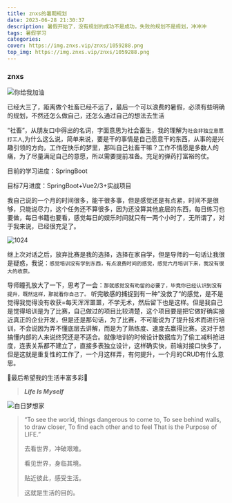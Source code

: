 ```yaml
---
title: znxs的暑期规划
date: 2023-06-28 21:30:37
description: 暑假开始了，没有规划的成功不是成功，失败的规划不是规划，冲冲冲
tags: 暑假学习
categories:
cover: https://img.znxs.vip/znxs/1059288.png
top_img: https://img.znxs.vip/znxs/1059288.png
---
```


### znxs

![你给我加油](https://img.znxs.vip/znxs/1059288.png)



已经大三了，距离做个社畜已经不远了，最后一个可以浪费的暑假，必须有些明确的规划，不然还怎么做自己，还怎么通过自己的想法去生活

“社畜”，从朋友口中得出的名词，字面意思为社会畜生，我的理解为`社会非独立意愿打工人`,为什么这么说，简单来说，要是干的事情是自己愿意干的东西，从事的是兴趣引领的方向，工作在快乐的梦里，那叫自己社畜干嘛？工作不情愿是多数人的痛，为了尽量满足自己的意愿，所以需要提前准备。充足的弹药打富裕的仗。

目前的学习进度：SpringBoot

目标7月进度：SpringBoot+Vue2/3+实战项目

我自己说的一个月的时间很多，能干很多事，但是感觉还是有点紧，时间不是很够，只能说尽力，这个任务还不算很多，因为还没算其他底层的东西，每日练习也要做，每日书籍也要看，感觉每日的娱乐时间就只有一两个小时了，无所谓了，对于我来说，已经很充足了。

![1024](https://img.znxs.vip/study/7c3d4104549b19d4ab5ae173b403d580.gif)



继上次对话之后，放弃比赛是我的选择，选择在家自学，但是导师的一句话让我很是疑惑，我说：`感觉培训没有学到东西，有点浪费时间的感觉，感觉六月培训下来，我没有很大的收获。`

导师瞳孔放大了一下，思考了一会：`那就感觉没有劝留的必要了，毕竟你已经认识到没有提升，既然这样，那就看你自己了。` 听完敏感的捕捉到有一种”没救了“的感觉，是不是觉得我觉得没有收获=每天浑浑噩噩，不学无术，然后留下也是这样。但是我自己是觉得培训是为了比赛，自己做过的项目比较清楚，这个项目要是把它做好确实接近真正的企业开发，但是还是那句话，为了比赛，不可能说为了提升技术而进行培训，不会说因为弄不懂底层去讲解，而是为了熟练度、速度去赢得比赛。这对于想搞懂内部的人来说终究还是不适合。就像培训的时候设计数据库为了偷工减料抢进度，连表关系都不建立了，直接多表独立设计，这样确实快，前端对接口快多了，但是这就是重复性的工作了，一个月这样弄，有何提升，一个月的CRUD有什么意思。

🌈最后希望我的生活丰富多彩🌈

> ***Life Is Myself***

![白日梦想家](https://img.znxs.vip/study/image-20241227104230353.png)

> “To see the world, things dangerous to come to,
> To see behind walls, to draw closer,
> To find each other and to feel
> That is the Purpose of LIFE.”
>
> 去看世界，冲破艰难。
>
> 看见世界，身临其境。
>
> 贴近彼此，感受生活。
>
> 这就是生活的目的。
